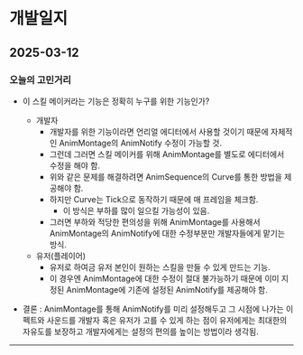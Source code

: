 # 개발일지

## 2025-03-12

### 오늘의 고민거리
- 이 스킬 메이커라는 기능은 정확히 누구를 위한 기능인가?
    - 개발자
        - 개발자를 위한 기능이라면 언리얼 에디터에서 사용할 것이기 때문에 자체적인 AnimMontage의 AnimNotify 수정이 가능할 것.
        - 그런데 그러면 스킬 메이커를 위해 AnimMontage를 별도로 에디터에서 수정을 해야 함.
        - 위와 같은 문제를 해결하려면 AnimSequence의 Curve를 통한 방법을 제공해야 함.
        - 하지만 Curve는 Tick으로 동작하기 때문에 매 프레임을 체크함.
            - 이 방식은 부하를 많이 일으킬 가능성이 있음.
        - 그러면 부하와 적당한 편의성을 위해 AnimMontage를 사용해서 AnimMontage의 AnimNotify에 대한 수정부분만 개발자들에게 맡기는 방식.
    - 유저(플레이어)
        - 유저로 하여금 유저 본인이 원하는 스킬을 만들 수 있게 만드는 기능.
        - 이 경우엔 AnimMontage에 대한 수정이 절대 불가능하기 때문에 이미 지정된 AnimMontage에 기존에 설정된 AnimNotify를 제공해야 함.

    
- 결론 : AnimMontage를 통해 AnimNotify를 미리 설정해두고 그 시점에 나가는 이펙트와 사운드를 개발자 혹은 유저가 고를 수 있게 하는 점이 유저에게는 최대한의 자유도를 보장하고 개발자에게는 설정의 편의를 높이는 방법이라 생각됨.

* * *